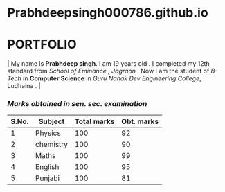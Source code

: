 # Prabhdeepsingh000786.github.io

# PORTFOLIO

| My name is **Prabhdeep singh**. I am 19 years old . I completed my 12th standard from *School of Eminance , Jagraon* . Now I am the student of *B-Tech* in **Computer Science** in *Guru Nanak Dev Engineering College*, Ludhaina . |

### *Marks obtained in sen. sec. examination*


S.No. | Subject | Total marks | Obt. marks
--- | --- | --- | ---
1 | Physics | 100 | 92
2 | chemistry | 100 | 90
3 | Maths | 100 | 99 
4 | English | 100 | 95
5 | Punjabi | 100 | 81
